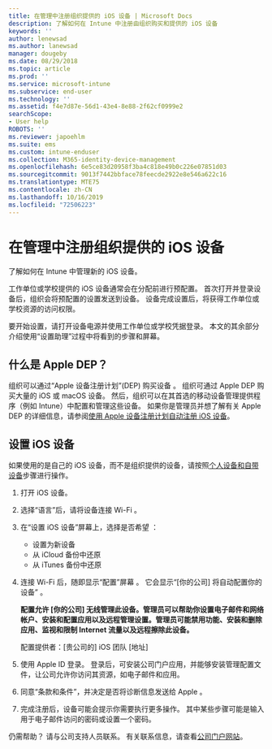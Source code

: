 ```yaml
---
title: 在管理中注册组织提供的 iOS 设备 | Microsoft Docs
description: 了解如何在 Intune 中注册由组织购买和提供的 iOS 设备
keywords: ''
author: lenewsad
ms.author: lanewsad
manager: dougeby
ms.date: 08/29/2018
ms.topic: article
ms.prod: ''
ms.service: microsoft-intune
ms.subservice: end-user
ms.technology: ''
ms.assetid: f4e7d87e-56d1-43e4-8e88-2f62cf0999e2
searchScope:
- User help
ROBOTS: ''
ms.reviewer: japoehlm
ms.suite: ems
ms.custom: intune-enduser
ms.collection: M365-identity-device-management
ms.openlocfilehash: 6e5ce83d20958f3ba4c818e49b0c226e07851d03
ms.sourcegitcommit: 9013f7442bbface78feecde2922e8e546a622c16
ms.translationtype: MTE75
ms.contentlocale: zh-CN
ms.lasthandoff: 10/16/2019
ms.locfileid: "72506223"
---
```

# <a name="enroll-your-organization-provided-ios-device-in-management"></a>在管理中注册组织提供的 iOS 设备

了解如何在 Intune 中管理新的 iOS 设备。  

工作单位或学校提供的 iOS 设备通常会在分配前进行预配置。 首次打开并登录设备后，组织会将预配置的设置发送到设备。 设备完成设置后，将获得工作单位或学校资源的访问权限。  

要开始设置，请打开设备电源并使用工作单位或学校凭据登录。 本文的其余部分介绍使用“设置助理”过程中将看到的步骤和屏幕。

## <a name="what-is-apple-dep"></a>什么是 Apple DEP？

组织可以通过“Apple 设备注册计划”(DEP) 购买设备  。 组织可通过 Apple DEP 购买大量的 iOS 或 macOS 设备。 然后，组织可以在其首选的移动设备管理提供程序（例如 Intune）中配置和管理这些设备。 如果你是管理员并想了解有关 Apple DEP 的详细信息，请参阅[使用 Apple 设备注册计划自动注册 iOS 设备](/intune/enrollment/device-enrollment-program-enroll-ios)。

## <a name="set-up-your-ios-device"></a>设置 iOS 设备

如果使用的是自己的 iOS 设备，而不是组织提供的设备，请按照[个人设备和自带设备](enroll-your-device-in-intune-ios.md)步骤进行操作。  

1. 打开 iOS 设备。
2. 选择“语言”后，请将设备连接 Wi-Fi  。
3. 在“设置 iOS 设备”屏幕上，选择是否希望  ：
   - 设置为新设备 
   - 从 iCloud 备份中还原 
   - 从 iTunes 备份中还原 

4. 连接 Wi-Fi 后，随即显示“配置”屏幕  。 它会显示“[你的公司] 将自动配置你的设备”  。

   **配置允许 [你的公司] 无线管理此设备。管理员可以帮助你设置电子邮件和网络帐户、安装和配置应用以及远程管理设置。管理员可能禁用功能、安装和删除应用、监视和限制 Internet 流量以及远程擦除此设备。**

   配置提供者：[贵公司的] iOS 团队 [地址] 

5. 使用 Apple ID 登录。 登录后，可安装公司门户应用，并能够安装管理配置文件，让公司允许你访问其资源，如电子邮件和应用。
6. 同意“条款和条件”，并决定是否将诊断信息发送给 Apple  。
7. 完成注册后，设备可能会提示你需要执行更多操作。 其中某些步骤可能是输入用于电子邮件访问的密码或设置一个密码。

仍需帮助？ 请与公司支持人员联系。 有关联系信息，请查看[公司门户网站](https://go.microsoft.com/fwlink/?linkid=2010980)。
